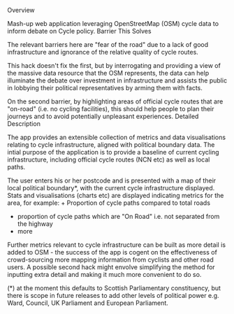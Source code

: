 Overview

Mash-up web application leveraging OpenStreetMap (OSM) cycle data to inform debate on Cycle policy.
Barrier This Solves

The relevant barriers here are "fear of the road" due to a lack of good infrastructure and ignorance of the relative quality of cycle routes.

This hack doesn't fix the first, but by interrogating and providing a view of the massive data resource that the OSM represents, the data can help illuminate the debate over investment in infrastructure and assists the public in lobbying their political representatives by arming them with facts.

On the second barrier, by highlighting areas of official cycle routes that are "on-road" (i.e. no cycling facilities), this should help people to plan their journeys and to avoid potentially unpleasant experiences.
Detailed Description

The app provides an extensible collection of metrics and data visualisations relating to cycle infrastructure, aligned with political boundary data. The intial purpose of the application is to provide a baseline of current cycling infrastructure, including official cycle routes (NCN etc) as well as local paths.

The user enters his or her postcode and is presented with a map of their local political boundary*, with the current cycle infrastructure displayed. Stats and visualisations (charts etc) are displayed indicating metrics for the area, for example: + Proportion of cycle paths compared to total roads
+ proportion of cycle paths which are "On Road" i.e. not separated from the highway
+ more

Further metrics relevant to cycle infrastructure can be built as more detail is added to OSM - the success of the app is cogent on the effectiveness of crowd-sourcing more mapping information from cyclists and other road users. A possible second hack might envolve simplifying the method for inputting extra detail and making it much more convenient to do so.

(*) at the moment this defaults to Scottish Parliamentary constituency, but there is scope in future releases to add other levels of political power e.g. Ward, Council, UK Parliament and European Parliament.

